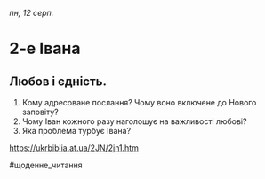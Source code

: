 
_пн, 12 серп._

# 2-е Івана

## Любов і єдність.
1. Кому адресоване послання? Чому воно включене до Нового заповіту?
2. Чому Іван кожного разу наголошує на важливості любові?
3. Яка проблема турбує Івана?

https://ukrbiblia.at.ua/2JN/2jn1.htm 

#щоденне_читання
